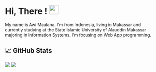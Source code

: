 <!-- More info, tips and tricks for making GitHub Profile README can be found in my article at https://towardsdatascience.com/build-a-stunning-readme-for-your-github-profile-9b80434fe5d7 -->
# Hi, There ! <img src="https://raw.githubusercontent.com/MartinHeinz/MartinHeinz/master/wave.gif" width="30px">

My name is Awi Maulana. I'm from Indonesia, living in Makassar and currently studying at the State Islamic University of Alauddin Makassar majoring in Information Systems. I'm focusing on Web App programming.

## &#x1f4c8; GitHub Stats
<a href="https://github.com/anuraghazra/github-readme-stats">
  <img align="top" src="https://github-readme-stats.vercel.app/api?username=awimaulana19&show_icons=true&include_all_commits=true&show=issues&theme=radical" />
</a>
<a href="https://github.com/anuraghazra/convoychat">
  <img align="top" src="https://github-readme-stats.vercel.app/api/top-langs/?username=awimaulana19&theme=radical" />
</a>
